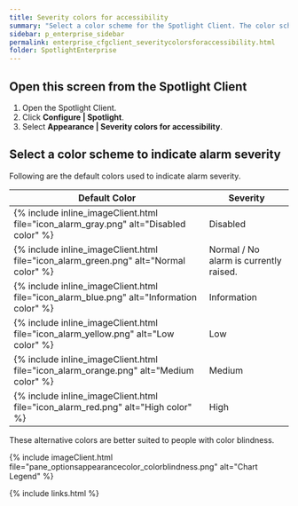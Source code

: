 ```yaml
---
title: Severity colors for accessibility
summary: "Select a color scheme for the Spotlight Client. The color scheme is used to indicate alarm severity."
sidebar: p_enterprise_sidebar
permalink: enterprise_cfgclient_severitycolorsforaccessibility.html
folder: SpotlightEnterprise
---
```




## Open this screen from the Spotlight Client

1. Open the Spotlight Client.
2. Click **Configure \| Spotlight**.
3. Select **Appearance \| Severity colors for accessibility**.

## Select a color scheme to indicate alarm severity

Following are the default colors used to indicate alarm severity.

Default Color | Severity
--------------|---------
{% include inline_imageClient.html file="icon_alarm_gray.png" alt="Disabled color" %} | Disabled
{% include inline_imageClient.html file="icon_alarm_green.png" alt="Normal color" %} | Normal / No alarm is currently raised.
{% include inline_imageClient.html file="icon_alarm_blue.png" alt="Information color" %} | Information
{% include inline_imageClient.html file="icon_alarm_yellow.png" alt="Low color" %} | Low
{% include inline_imageClient.html file="icon_alarm_orange.png" alt="Medium color" %} | Medium
{% include inline_imageClient.html file="icon_alarm_red.png" alt="High color" %} | High


These alternative colors are better suited to people with color blindness.

{% include imageClient.html file="pane_optionsappearancecolor_colorblindness.png" alt="Chart Legend" %}

{% include links.html %}
